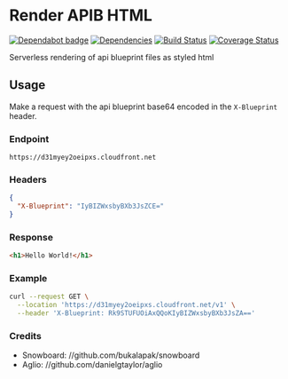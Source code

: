 # Render APIB HTML

[![Dependabot badge](https://badgen.net/dependabot/iamogbz/render-apib-html/?icon=dependabot)](https://app.dependabot.com)
[![Dependencies](https://david-dm.org/iamogbz/render-apib-html.svg)](https://github.com/iamogbz/render-apib-html)
[![Build Status](https://github.com/iamogbz/render-apib-html/workflows/Build/badge.svg)](https://github.com/iamogbz/render-apib-html/actions)
[![Coverage Status](https://coveralls.io/repos/github/iamogbz/render-apib-html/badge.svg?branch=master)](https://coveralls.io/github/iamogbz/render-apib-html?branch=master)

Serverless rendering of api blueprint files as styled html

## Usage

Make a request with the api blueprint base64 encoded in the `X-Blueprint` header.

### Endpoint

```http
https://d31myey2oeipxs.cloudfront.net
```

### Headers

```json
{
  "X-Blueprint": "IyBIZWxsbyBXb3JsZCE="
}
```

### Response

```html
<h1>Hello World!</h1>
```

### Example

```sh
curl --request GET \
  --location 'https://d31myey2oeipxs.cloudfront.net/v1' \
  --header 'X-Blueprint: Rk9STUFUOiAxQQoKIyBIZWxsbyBXb3JsZA=='
```

### Credits

- Snowboard: //github.com/bukalapak/snowboard
- Aglio: //github.com/danielgtaylor/aglio
